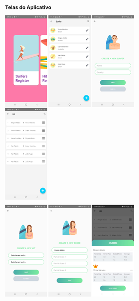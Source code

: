 <h3>Telas do Aplicativo</h3>
<p float="left">
  <img src="menu.jpeg" height="300">
  <img src="surfers.jpeg" height="300">
  <img src="new_surfer.jpeg" height="300">
  <img src="hits.jpeg" height="300">
</p>
<p float="left">
  <img src="new_hit.jpeg" height="300">
  <img src="new_score.jpeg" height="300">
  <img src="score.jpeg" height="300">
</p>
